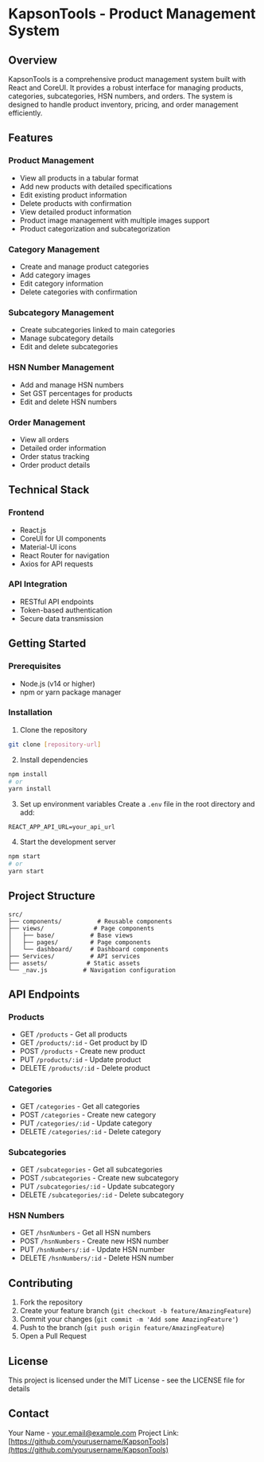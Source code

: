 # KapsonTools - Product Management System

## Overview
KapsonTools is a comprehensive product management system built with React and CoreUI. It provides a robust interface for managing products, categories, subcategories, HSN numbers, and orders. The system is designed to handle product inventory, pricing, and order management efficiently.

## Features

### Product Management
- View all products in a tabular format
- Add new products with detailed specifications
- Edit existing product information
- Delete products with confirmation
- View detailed product information
- Product image management with multiple images support
- Product categorization and subcategorization

### Category Management
- Create and manage product categories
- Add category images
- Edit category information
- Delete categories with confirmation

### Subcategory Management
- Create subcategories linked to main categories
- Manage subcategory details
- Edit and delete subcategories

### HSN Number Management
- Add and manage HSN numbers
- Set GST percentages for products
- Edit and delete HSN numbers

### Order Management
- View all orders
- Detailed order information
- Order status tracking
- Order product details

## Technical Stack

### Frontend
- React.js
- CoreUI for UI components
- Material-UI icons
- React Router for navigation
- Axios for API requests

### API Integration
- RESTful API endpoints
- Token-based authentication
- Secure data transmission

## Getting Started

### Prerequisites
- Node.js (v14 or higher)
- npm or yarn package manager

### Installation

1. Clone the repository
```bash
git clone [repository-url]
```

2. Install dependencies
```bash
npm install
# or
yarn install
```

3. Set up environment variables
Create a `.env` file in the root directory and add:
```
REACT_APP_API_URL=your_api_url
```

4. Start the development server
```bash
npm start
# or
yarn start
```

## Project Structure

```
src/
├── components/          # Reusable components
├── views/              # Page components
│   ├── base/          # Base views
│   ├── pages/         # Page components
│   └── dashboard/     # Dashboard components
├── Services/          # API services
├── assets/           # Static assets
└── _nav.js          # Navigation configuration
```

## API Endpoints

### Products
- GET `/products` - Get all products
- GET `/products/:id` - Get product by ID
- POST `/products` - Create new product
- PUT `/products/:id` - Update product
- DELETE `/products/:id` - Delete product

### Categories
- GET `/categories` - Get all categories
- POST `/categories` - Create new category
- PUT `/categories/:id` - Update category
- DELETE `/categories/:id` - Delete category

### Subcategories
- GET `/subcategories` - Get all subcategories
- POST `/subcategories` - Create new subcategory
- PUT `/subcategories/:id` - Update subcategory
- DELETE `/subcategories/:id` - Delete subcategory

### HSN Numbers
- GET `/hsnNumbers` - Get all HSN numbers
- POST `/hsnNumbers` - Create new HSN number
- PUT `/hsnNumbers/:id` - Update HSN number
- DELETE `/hsnNumbers/:id` - Delete HSN number

## Contributing
1. Fork the repository
2. Create your feature branch (`git checkout -b feature/AmazingFeature`)
3. Commit your changes (`git commit -m 'Add some AmazingFeature'`)
4. Push to the branch (`git push origin feature/AmazingFeature`)
5. Open a Pull Request

## License
This project is licensed under the MIT License - see the LICENSE file for details

## Contact
Your Name - your.email@example.com
Project Link: [https://github.com/yourusername/KapsonTools](https://github.com/yourusername/KapsonTools)
